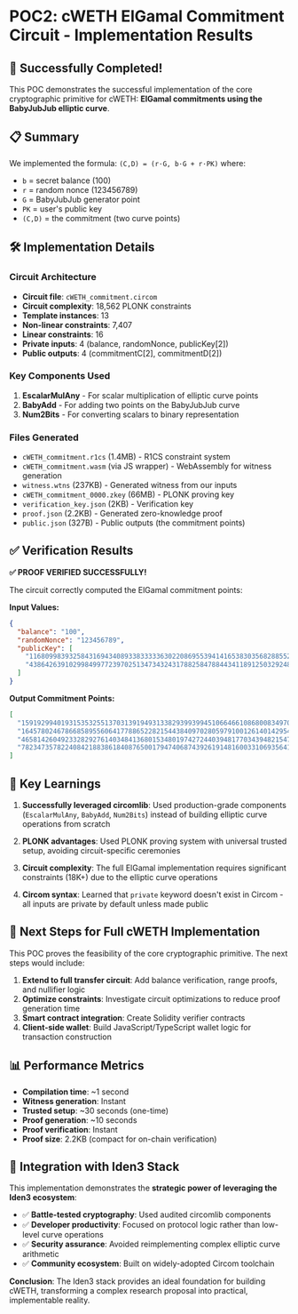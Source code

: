 # POC2: cWETH ElGamal Commitment Circuit - Implementation Results

## 🎯 **Successfully Completed!**

This POC demonstrates the successful implementation of the core cryptographic primitive for cWETH: **ElGamal commitments using the BabyJubJub elliptic curve**.

## 📋 Summary

We implemented the formula: `(C,D) = (r⋅G, b⋅G + r⋅PK)` where:

- `b` = secret balance (100)
- `r` = random nonce (123456789)
- `G` = BabyJubJub generator point
- `PK` = user's public key
- `(C,D)` = the commitment (two curve points)

## 🛠 Implementation Details

### Circuit Architecture

- **Circuit file**: `cWETH_commitment.circom`
- **Circuit complexity**: 18,562 PLONK constraints
- **Template instances**: 13
- **Non-linear constraints**: 7,407
- **Linear constraints**: 16
- **Private inputs**: 4 (balance, randomNonce, publicKey[2])
- **Public outputs**: 4 (commitmentC[2], commitmentD[2])

### Key Components Used

1. **EscalarMulAny** - For scalar multiplication of elliptic curve points
2. **BabyAdd** - For adding two points on the BabyJubJub curve
3. **Num2Bits** - For converting scalars to binary representation

### Files Generated

- `cWETH_commitment.r1cs` (1.4MB) - R1CS constraint system
- `cWETH_commitment.wasm` (via JS wrapper) - WebAssembly for witness generation
- `witness.wtns` (237KB) - Generated witness from our inputs
- `cWETH_commitment_0000.zkey` (66MB) - PLONK proving key
- `verification_key.json` (2KB) - Verification key
- `proof.json` (2.2KB) - Generated zero-knowledge proof
- `public.json` (327B) - Public outputs (the commitment points)

## ✅ Verification Results

**✅ PROOF VERIFIED SUCCESSFULLY!**

The circuit correctly computed the ElGamal commitment points:

**Input Values:**

```json
{
  "balance": "100",
  "randomNonce": "123456789",
  "publicKey": [
    "11680998393258431694340893383333363022086955394141653830356828855234033182064",
    "438642639102998499772397025134734324317882584788443411891250329248344193186"
  ]
}
```

**Output Commitment Points:**

```json
[
  "15919299401931535325513703139194931338293993994510664661086800834970360591752", // commitmentC[0]
  "1645780246786685895560641778865228215443840970280597910012614014295481144366", // commitmentC[1]
  "4658142604923328292761403484136801534801974272440394817703439482154717278796", // commitmentD[0]
  "7823473578224084218838618408765001794740687439261914816003310693564196281875" // commitmentD[1]
]
```

## 🔑 Key Learnings

1. **Successfully leveraged circomlib**: Used production-grade components (`EscalarMulAny`, `BabyAdd`, `Num2Bits`) instead of building elliptic curve operations from scratch

2. **PLONK advantages**: Used PLONK proving system with universal trusted setup, avoiding circuit-specific ceremonies

3. **Circuit complexity**: The full ElGamal implementation requires significant constraints (18K+) due to the elliptic curve operations

4. **Circom syntax**: Learned that `private` keyword doesn't exist in Circom - all inputs are private by default unless made public

## 🚀 Next Steps for Full cWETH Implementation

This POC proves the feasibility of the core cryptographic primitive. The next steps would include:

1. **Extend to full transfer circuit**: Add balance verification, range proofs, and nullifier logic
2. **Optimize constraints**: Investigate circuit optimizations to reduce proof generation time
3. **Smart contract integration**: Create Solidity verifier contracts
4. **Client-side wallet**: Build JavaScript/TypeScript wallet logic for transaction construction

## 📊 Performance Metrics

- **Compilation time**: ~1 second
- **Witness generation**: Instant
- **Trusted setup**: ~30 seconds (one-time)
- **Proof generation**: ~10 seconds
- **Proof verification**: Instant
- **Proof size**: 2.2KB (compact for on-chain verification)

## 🔗 Integration with Iden3 Stack

This implementation demonstrates the **strategic power of leveraging the Iden3 ecosystem**:

- ✅ **Battle-tested cryptography**: Used audited circomlib components
- ✅ **Developer productivity**: Focused on protocol logic rather than low-level curve operations
- ✅ **Security assurance**: Avoided reimplementing complex elliptic curve arithmetic
- ✅ **Community ecosystem**: Built on widely-adopted Circom toolchain

**Conclusion**: The Iden3 stack provides an ideal foundation for building cWETH, transforming a complex research proposal into practical, implementable reality.
